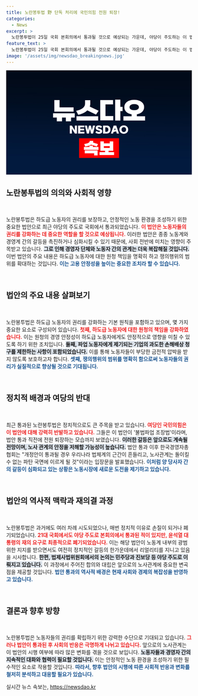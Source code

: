 ```yaml
---
title: 노란봉투법 野 단독 처리에 국민의힘 전원 퇴장!
categories:
  - News
excerpt: >
  노란봉투법이 25일 국회 본회의에서 통과될 것으로 예상되는 가운데, 야당이 주도하는 이 법안은 하도급 노동자의 권리를 강화하고 기업의 과도한 손해배상을 제한하는 내용을 담고 있다. 법안 통과 이후 기업계의 반발이 거세다. 여러분의 소중한 노사관계가 달려있습니다!
feature_text: >
  노란봉투법이 25일 국회 본회의에서 통과될 것으로 예상되는 가운데, 야당이 주도하는 이 법안은 하도급 노동자의 권리를 강화하고 기업의 과도한 손해배상을 제한하는 내용을 담고 있다. 법안 통과 이후 기업계의 반발이 거세다. 여러분의 소중한 노사관계가 달려있습니다!
image: '/assets/img/newsdao_breakingnews.jpg'
---
```


<p><img src="/assets/img/newsdao_breakingnews.jpg" alt="koreaapp 속보" /></p>

<h2 data-ke-size="size26">노란봉투법의 의의와 사회적 영향</h2>

<p data-ke-size="size16">&nbsp;</p>

<p>노란봉투법은 하도급 노동자의 권리를 보장하고, 안정적인 노동 환경을 조성하기 위한 중요한 법안으로 최근 야당의 주도로 국회에서 통과되었습니다. <b><span style="color: #ee2323;">이 법안은 노동자들의 권리를 강화하는 데 중요한 역할을 할 것으로 예상됩니다.</span></b> 이러한 법안은 종종 노동계와 경영계 간의 갈등을 촉진하거나 심화시킬 수 있기 때문에, 사회 전반에 미치는 영향이 주목받고 있습니다. <b><span style="background-color: #21538527;">그로 인해 경영자 단체와 노동자 간의 관계는 더욱 복잡해질 것입니다.</span></b> 이번 법안의 주요 내용은 하도급 노동자에 대한 원청 책임을 명확히 하고 쟁의행위의 범위를 확대하는 것입니다. <b><span style="color: #1a5490;">이는 고용 안정성을 높이는 중요한 조치라 할 수 있습니다.</span></b></p>

<p data-ke-size="size16">&nbsp;</p>

<h2 data-ke-size="size26">법안의 주요 내용 살펴보기</h2>

<p data-ke-size="size16">&nbsp;</p>

<p>노란봉투법은 하도급 노동자의 권리를 강화하는 기본 원칙을 포함하고 있으며, 몇 가지 중요한 요소로 구성되어 있습니다. <b><span style="color: #ee2323;">첫째, 하도급 노동자에 대한 원청의 책임을 강화하였습니다.</span></b> 이는 원청의 경영 안정성이 하도급 노동자에게도 안정적으로 영향을 미칠 수 있도록 하기 위한 조치입니다. <b><span style="background-color: #21538527;">둘째, 파업 노동자에게 제기되는 기업의 과도한 손해배상 청구를 제한하는 사항이 포함되었습니다.</span></b> 이를 통해 노동자들이 부당한 금전적 압박을 받지 않도록 보호하고자 합니다. <b><span style="color: #1a5490;">셋째, 쟁의행위의 범위를 명확히 함으로써 노동자들의 권리가 실질적으로 향상될 것으로 기대됩니다.</span></b></p>

<p data-ke-size="size16">&nbsp;</p>

<h2 data-ke-size="size26">정치적 배경과 여당의 반대</h2>

<p data-ke-size="size16">&nbsp;</p>

<p>최근 통과된 노란봉투법은 정치적으로도 큰 주목을 받고 있습니다. <b><span style="color: #ee2323;">여당인 국민의힘은 이 법안에 대해 강력히 반발하고 있습니다.</span></b> 그들은 이 법안이 '불법파업 조장법'이라며, 법안 통과 직전에 전원 퇴장하는 모습까지 보였습니다. <b><span style="background-color: #21538527;">이러한 갈등은 앞으로도 계속될 전망이며, 노사 관계의 안정을 저해할 가능성이 높습니다.</span></b> 법안 통과 이후 한국경영자총협회는 "개정안이 통과될 경우 우리나라 법체계의 근간이 흔들리고, 노사관계는 돌이킬 수 없는 파탄 국면에 이르게 될 것"이라는 입장문을 발표했습니다. <b><span style="color: #1a5490;">이처럼 양 당사자 간의 갈등이 심화되고 있는 상황은 노동시장에 새로운 도전을 제기하고 있습니다.</span></b></p>

<p data-ke-size="size16">&nbsp;</p>

<h2 data-ke-size="size26">법안의 역사적 맥락과 재의결 과정</h2>

<p data-ke-size="size16">&nbsp;</p>

<p>노란봉투법은 과거에도 여러 차례 시도되었으나, 매번 정치적 이유로 손질이 되거나 폐기되었습니다. <b><span style="color: #ee2323;">21대 국회에서도 야당 주도로 본회의에서 통과된 적이 있지만, 윤석열 대통령의 재의 요구로 최종적으로 폐기되었습니다.</span></b> 이는 해당 법안이 노동계 내부의 광범위한 지지를 받으면서도 여전히 정치적인 갈등의 한가운데에서 리얼리티를 지니고 있음을 시사합니다. <b><span style="background-color: #21538527;">한편, 법제사법위원회에서의 논의는 민주당과 진보당 등 야당 주도로 이뤄지고 있습니다.</span></b> 이 과정에서 주어진 합의와 대립은 앞으로의 노사관계에 중요한 변곡점을 제공할 것입니다. <b><span style="color: #1a5490;">법안 통과의 역사적 배경은 현재 사회와 경제의 복잡성을 반영하고 있습니다.</span></b></p>

<p data-ke-size="size16">&nbsp;</p>

<h2 data-ke-size="size26">결론과 향후 방향</h2>

<p data-ke-size="size16">&nbsp;</p>

<p>노란봉투법은 노동자들의 권리를 확립하기 위한 강력한 수단으로 기대되고 있습니다. <b><span style="color: #ee2323;">그러나 법안이 통과된 후 사회의 반응은 극명하게 나뉘고 있습니다.</span></b> 앞으로의 노사관계는 이 법안의 시행 여부에 따라 많은 변화를 겪을 것으로 보입니다. <b><span style="background-color: #21538527;">노동자들과 경영자 간의 지속적인 대화와 협력이 필요할 것입니다.</span></b> 이는 안정적인 노동 환경을 조성하기 위한 필수적인 요소로 작용할 것입니다. <b><span style="color: #1a5490;">따라서, 향후 법안의 시행에 따른 사회적 반응과 변화를 철저히 분석하고 대응할 필요가 있습니다.</span></b></p>
실시간 뉴스 속보는, <a href="https://newsdao.kr" rel="dofollow">https://newsdao.kr</a>


